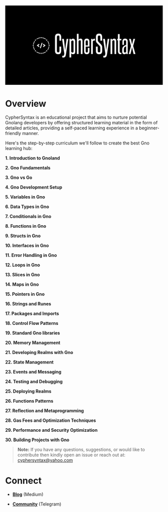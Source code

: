 ![Alt Image](https://github.com/Danish-Mahboob/CypherSyntax/blob/59c7984cfa85a5f215d67bdd50527b515f7880ed/Banner.jpg)

# Overview

CypherSyntax is an educational project that aims to nurture potential Gnolang developers by offering structured learning material in the form of detailed articles, providing a self-paced learning experience in a beginner-friendly manner.

Here's the step-by-step curriculum we'll follow to create the best Gno learning hub:

__1. Introduction to Gnoland__

__2. Gno Fundamentals__

__3. Gno vs Go__

__4. Gno Development Setup__

__5. Variables in Gno__

__6. Data Types in Gno__

__7. Conditionals in Gno__

__8. Functions in Gno__

__9. Structs in Gno__

__10. Interfaces in Gno__

__11. Error Handling in Gno__

__12. Loops in Gno__

__13. Slices in Gno__

__14. Maps in Gno__

__15. Pointers in Gno__

__16. Strings and Runes__

__17. Packages and Imports__

__18. Control Flow Patterns__

__19. Standard Gno libraries__

__20. Memory Management__

__21. Developing Realms with Gno__

__22. State Management__

__23. Events and Messaging__

__24. Testing and Debugging__

__25. Deploying Realms__

__26. Functions Patterns__

__27. Reflection and Metaprogramming__

__28. Gas Fees and Optimization Techniques__

__29. Performance and Security Optimization__

__30. Building Projects with Gno__

>__Note:__ If you have any questions, suggestions, or would like to contribute then kindly open an issue or reach out at: cyphersyntax@yahoo.com

# Connect
+ __[Blog](https://medium.com/@cyphersyntax)__ (Medium)

+ __[Community](https://t.me/cyphersyntax)__ (Telegram)

